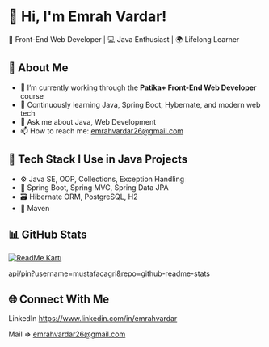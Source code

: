 # 👋 Hi, I'm Emrah Vardar!

🎯 Front-End Web Developer | 💻 Java Enthusiast | 🌍 Lifelong Learner

## 🚀 About Me
- 🔭 I’m currently working through the **Patika+ Front-End Web Developer** course
- 🌱 Continuously learning Java, Spring Boot, Hybernate, and modern web tech
- 💬 Ask me about Java, Web Development
- 📫 How to reach me: emrahvardar26@gmail.com

## 🧰 Tech Stack I Use in Java Projects

- ⚙️ Java SE, OOP, Collections, Exception Handling
- 🌱 Spring Boot, Spring MVC, Spring Data JPA
- 🗃️ Hibernate ORM, PostgreSQL, H2
- 🔧 Maven
## 📊 GitHub Stats

[![ReadMe Kartı](https://github-readme-stats.vercel.app/api/pin?username=vardar26&repo=github-readme-stats)](https://github.com/vardar26/github-readme-stats)

api/pin?username=mustafacagri&repo=github-readme-stats

## 🌐 Connect With Me
LinkedIn https://www.linkedin.com/in/emrahvardar 

Mail => emrahvardar26@gmail.com


<!--
**vardar26/vardar26** is a ✨ _special_ ✨ repository because its `README.md` (this file) appears on your GitHub profile.

Here are some ideas to get you started:

- 🔭 I’m currently working on ...
- 🌱 I’m currently learning ...
- 👯 I’m looking to collaborate on ...
- 🤔 I’m looking for help with ...
- 💬 Ask me about ...
- 📫 How to reach me: ...
- 😄 Pronouns: ...
- ⚡ Fun fact: ...
-->
